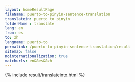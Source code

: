 ```yaml
---
layout: homeResultPage
fileName: puerto-to-pinyin-sentence-translation
translatein: puerto_to_pinyin
folderName : translate
lang: en
from: es
to: zh
langname: puerto-to
permalink: /puerto-to-pinyin-sentence-translation/result
sitemap: false
nointernationalization: true
matchurls: en&&es&&zh
---
```

{% include result/translateinto.html %}

<script src="/js/result/translation.js" data-foldername="{{page.folderName}}" data-lang="{{page.lang}}"></script>
